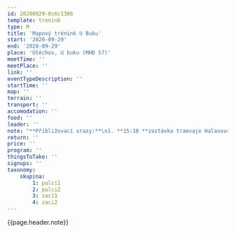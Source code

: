 ```yaml
---
id: 20200929-0c6c1306
template: trenink
type: M
title: 'Mapový trénink U Buku'
start: '2020-09-29'
end: '2020-09-29'
place: 'Útěchov, U buku (MHD 57)'
meetTime: ''
meetPlace: ''
link: ''
eventTypeDescription: ''
startTime: ''
map: ''
terrain: ''
transport: ''
accomodation: ''
food: ''
leader: ''
note: "**Přibližovací srazy:**\n1. **15:10 **zastávka tramvaje Halasovo náměstí (Alena Finstrlová - 605 440 445)\n2. **15:20 **zastávka autobusu Skácelova (Andrea Firešová - 728 362 804)\n3. **16:00 **zastávka autobusu Kopce\nKdo hodláte přibližovací sraz využít, dejte vždy nejpozději do pondělního večera vědět tomu, kdo přibližovací sraz zajišťuje! Umožní nám to případně nahradit dopravu MHD dopravou osobními auty."
return: ''
price: ''
program: ''
thingsToTake: ''
signups: ''
taxonomy:
    skupina:
        1: pulci1
        2: pulci2
        3: zaci1
        4: zaci2
---
```


{{page.header.note}}

